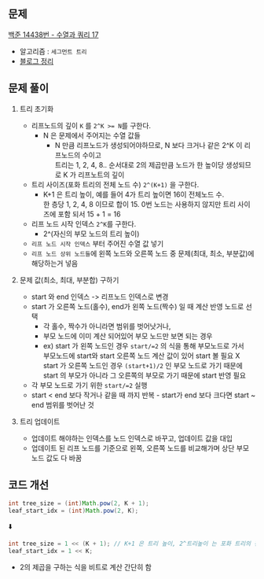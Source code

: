 ## 문제
[백준 14438번 - 수열과 쿼리 17](https://www.acmicpc.net/problem/14438) <br>
- 알고리즘 : `세그먼트 트리`
- [블로그 정리](https://velog.io/@imeline/%ED%8A%B8%EB%A6%AC)

## 문제 풀이
1. 트리 초기화
    - 리프노드의 깊이 `K` 를  `2^K >= N`를 구한다.
      - N 은 문제에서 주어지는 수열 값들
        - N 만큼 리프노드가 생성되어야하므로, N 보다 크거나 같은 2^K 이 리프노드의 수이고 <br>
            트리는 1, 2, 4, 8.. 순서대로 2의 제곱만큼 노드가 한 높이당 생성되므로 K 가 리프노트의 깊이
    - 트리 사이즈(포화 트리의 전체 노드 수) `2^(K+1)` 을 구한다. 
      - K+1 은 트리 높이, 예를 들어 4가 트리 높이면 16이 전체노드 수. <br>
        한 층당 1, 2, 4, 8 이므로 합이 15. 0번 노드는 사용하지 않지만 트리 사이즈에 포함 되서 15 + 1 = 16
    - 리프 노드 시작 인덱스 `2^K`를 구한다.
      - 2^(자신의 부모 노드의 트리 높이)
    - `리프 노드 시작 인덱스` 부터 주어진 수열 값 넣기
    - `리프 노드 상위 노드들`에 왼쪽 노드와 오른쪽 노드 중 문제(최대, 최소, 부분값)에 해당하는거 넣음
            
2. 문제 값(최소, 최대, 부분합) 구하기
    - start 와 end 인덱스 -> 리프노드 인덱스로 변경
    - start 가 오른쪽 노드(홀수), end가 왼쪽 노드(짝수) 일 때 계산 반영 노드로 선택
      - 각 홀수, 짝수가 아니라면 범위를 벗어낫거나,
      - 부모 노드에 이미 계산 되어있어 부모 노드만 보면 되는 경우
      - ex) start 가 왼쪽 노드인 경우 `start/=2` 의 식을 통해 부모노드로 가서 <br> 
        부모노드에 start와 start 오른쪽 노드 계산 값이 있어 start 볼 필요 X <br>
        start 가 오른쪽 노드인 경우 `(start+1)/2` 인 부모 노드로 가기 때문에 <br>
        start 의 부모가 아니라 그 오른쪽의 부모로 가기 때문에 start 반영 필요
    - 각 부모 노드로 가기 위한 `start/=2` 실행
    - start < end 보다 작거나 같을 때 까지 반복 - start가 end 보다 크다면 start ~ end 범위를 벗어난 것
3. 트리 업데이트
    - 업데이트 해야하는 인덱스를 노드 인덱스로 바꾸고, 업데이트 값을 대입
    - 업데이트 된 리프 노드를 기준으로 왼쪽, 오른쪽 노드를 비교해가며 상단 부모 노드 값도 다 바꿈


## 코드 개선
```java
int tree_size = (int)Math.pow(2, K + 1);
leaf_start_idx = (int)Math.pow(2, K);
```
⬇️
```java
int tree_size = 1 << (K + 1); // K+1 은 트리 높이, 2^트리높이 는 포화 트리의 전체 노드 수
leaf_start_idx = 1 << K;
```
- 2의 제곱을 구하는 식을 비트로 계산 간단히 함